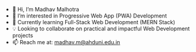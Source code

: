 - 👋 Hi, I’m Madhav Malhotra  
- 👀 I’m interested in Progressive Web App (PWA) Development  
- 🌱 Currently learning Full-Stack Web Development (MERN Stack)  
- 💡 Looking to collaborate on practical and impactful Web Development projects  
- 📫 Reach me at: madhav.m@ahduni.edu.in
